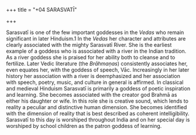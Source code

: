 +++
title = "+04 SARASVATĪ"

+++





Sarasvatī is one of the few important goddesses in the *Vedas* who remain significant in later Hinduism.1 In the *Vedas* her character and attributes are clearly associated with the mighty Sarasvatī River. She is the earliest example of a goddess who is associated with a river in the Indian tradition. As a river goddess she is praised for her ability both to cleanse and to fertilize. Later Vedic literature \(the *Brāhmaṇas*\) consistently associates her, even equates her, with the goddess of speech, Vāc. Increasingly in her later history her association with a river is deemphasized and her association with speech, poetry, music, and culture in general is affirmed. In classical and medieval Hinduism Sarasvatī is primarily a goddess of poetic inspiration and learning. She becomes associated with the creator god Brahmā as either his daughter or wife. In this role she is creative sound, which lends to reality a peculiar and distinctive human dimension. She becomes identified with the dimension of reality that is best described as coherent intelligibility. Sarasvatī to this day is worshiped throughout India and on her special day is worshiped by school children as the patron goddess of learning.
